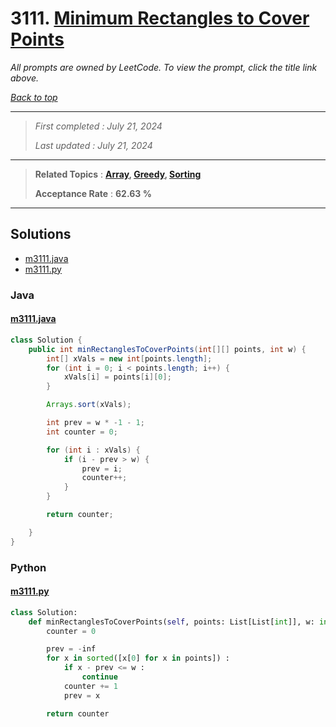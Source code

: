 # 3111. [Minimum Rectangles to Cover Points](<https://leetcode.com/problems/minimum-rectangles-to-cover-points>)

*All prompts are owned by LeetCode. To view the prompt, click the title link above.*

*[Back to top](<../README.md>)*

------

> *First completed : July 21, 2024*
>
> *Last updated : July 21, 2024*

------

> **Related Topics** : **[Array](<by_topic/Array.md>), [Greedy](<by_topic/Greedy.md>), [Sorting](<by_topic/Sorting.md>)**
>
> **Acceptance Rate** : **62.63 %**

------

## Solutions

- [m3111.java](<../my-submissions/m3111.java>)
- [m3111.py](<../my-submissions/m3111.py>)
### Java
#### [m3111.java](<../my-submissions/m3111.java>)
```Java
class Solution {
    public int minRectanglesToCoverPoints(int[][] points, int w) {
        int[] xVals = new int[points.length];
        for (int i = 0; i < points.length; i++) {
            xVals[i] = points[i][0];
        }

        Arrays.sort(xVals);

        int prev = w * -1 - 1;
        int counter = 0;

        for (int i : xVals) {
            if (i - prev > w) {
                prev = i;
                counter++;
            }
        }

        return counter;

    }
}
```

### Python
#### [m3111.py](<../my-submissions/m3111.py>)
```Python
class Solution:
    def minRectanglesToCoverPoints(self, points: List[List[int]], w: int) -> int:
        counter = 0

        prev = -inf
        for x in sorted([x[0] for x in points]) :
            if x - prev <= w :
                continue
            counter += 1
            prev = x

        return counter
```

